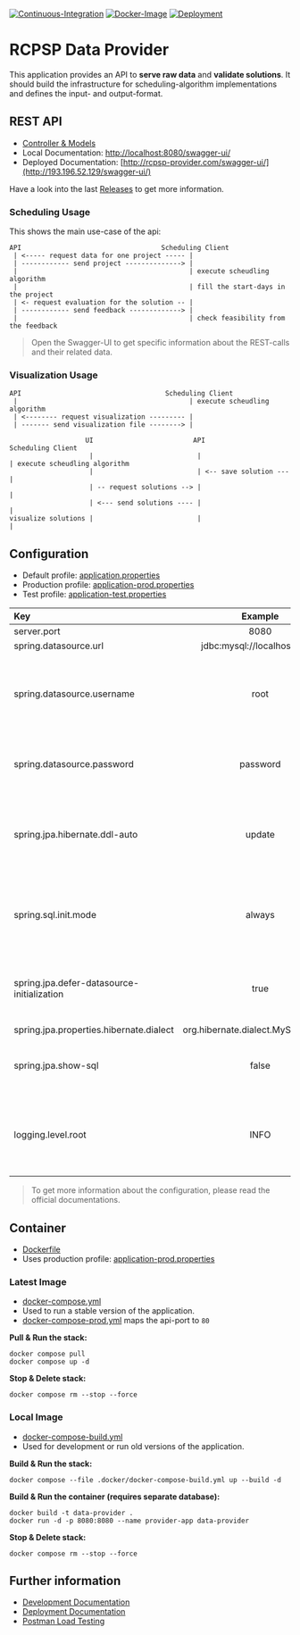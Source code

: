 [![Continuous-Integration](https://github.com/hft-rcpsp-scheduling/rcpsp-data-provider/actions/workflows/ci.yml/badge.svg)](https://github.com/hft-rcpsp-scheduling/rcpsp-data-provider/actions/workflows/ci.yml)
[![Docker-Image](https://github.com/hft-rcpsp-scheduling/rcpsp-data-provider/actions/workflows/docker-image.yml/badge.svg)](https://github.com/hft-rcpsp-scheduling/rcpsp-data-provider/actions/workflows/docker-image.yml)
[![Deployment](https://github.com/hft-rcpsp-scheduling/rcpsp-data-provider/actions/workflows/deployment.yml/badge.svg)](https://github.com/hft-rcpsp-scheduling/rcpsp-data-provider/actions/workflows/deployment.yml)

# RCPSP Data Provider

This application provides an API to __serve raw data__ and __validate solutions__. It should build the infrastructure
for scheduling-algorithm implementations and defines the input- and output-format.

## REST API

* [Controller & Models](src/main/java/com/hft/provider/controller)
* Local Documentation: [http://localhost:8080/swagger-ui/](http://localhost:8080/swagger-ui/)
* Deployed Documentation: [http://rcpsp-provider.com/swagger-ui/](http://193.196.52.129/swagger-ui/)

Have a look into the last [Releases](https://github.com/hft-rcpsp-scheduling/rcpsp-data-provider/releases) to get more
information.

### Scheduling Usage

This shows the main use-case of the api:

```
API                                   Scheduling Client
 | <----- request data for one project ----- | 
 | ------------ send project --------------> |   
 |                                           | execute scheudling algorithm
 |                                           | fill the start-days in the project
 | <- request evaluation for the solution -- |
 | ------------ send feedback -------------> |                          
 |                                           | check feasibility from the feedback
```

> Open the Swagger-UI to get specific information about the REST-calls and their related data.

### Visualization Usage

```
API                                    Scheduling Client
 |                                           | execute scheudling algorithm
 | <-------- request visualization --------- |
 | ------- send visualization file --------> |
```

```
                   UI                         API              Scheduling Client
                    |                          |                       | execute scheudling algorithm
                    |                          | <-- save solution --- |  
                    | -- request solutions --> |                       | 
                    | <--- send solutions ---- |                       |
visualize solutions |                          |                       |
```

## Configuration

* Default profile: [application.properties](src/main/resources/application.properties)
* Production profile: [application-prod.properties](src/main/resources/application-prod.properties)
* Test profile: [application-test.properties](src/main/resources/application-test.properties)

| Key                                        |               Example               | Description                                                                      |
|:-------------------------------------------|:-----------------------------------:|:---------------------------------------------------------------------------------|
| server.port                                |                8080                 |                                                                                  |
| spring.datasource.url                      |     jdbc:mysql://localhost:3306     |                                                                                  |
| spring.datasource.username                 |                root                 | Should be injected into the productive container (if possible not root).         |
| spring.datasource.password                 |              password               | Should be injected into the productive container.                                |
| spring.jpa.hibernate.ddl-auto              |               update                | Values: `create` -> `update` -> `none` (mode for the db schema update)           |
| spring.sql.init.mode                       |               always                | Values: `always` or `never` (mode to initialise date in the db)                  |
| spring.jpa.defer-datasource-initialization |                true                 | Values: `true` or `false` (includes [data.sql](src/main/resources) in data init) |
| spring.jpa.properties.hibernate.dialect    | org.hibernate.dialect.MySQL8Dialect |                                                                                  |
| spring.jpa.show-sql                        |                false                | Values: `true` or `false` (mode for sql logging)                                 |
| logging.level.root                         |                INFO                 | Values: `DEBUG` -> `INFO` -> `WARN` -> `ERROR` (mode for general logging)        |

> To get more information about the configuration, please read the official documentations.

## Container

* [Dockerfile](Dockerfile)
* Uses production profile: [application-prod.properties](src/main/resources/application-prod.properties)

### Latest Image

* [docker-compose.yml](docker-compose.yml)
* Used to run a stable version of the application.
* [docker-compose-prod.yml](.docker/docker-compose-prod.yml) maps the api-port to `80`

__Pull & Run the stack:__

```shell
docker compose pull
docker compose up -d
```

__Stop & Delete stack:__

```shell
docker compose rm --stop --force
```

### Local Image

* [docker-compose-build.yml](.docker/docker-compose-build.yml)
* Used for development or run old versions of the application.

__Build & Run the stack:__

```shell
docker compose --file .docker/docker-compose-build.yml up --build -d
```

__Build & Run the container (requires separate database):__

```shell
docker build -t data-provider .
docker run -d -p 8080:8080 --name provider-app data-provider
```

__Stop & Delete stack:__

```shell
docker compose rm --stop --force
```

## Further information

* [Development Documentation](.doc/development.md)
* [Deployment Documentation](.doc/deployment.md)
* [Postman Load Testing](.doc/postman.md)
